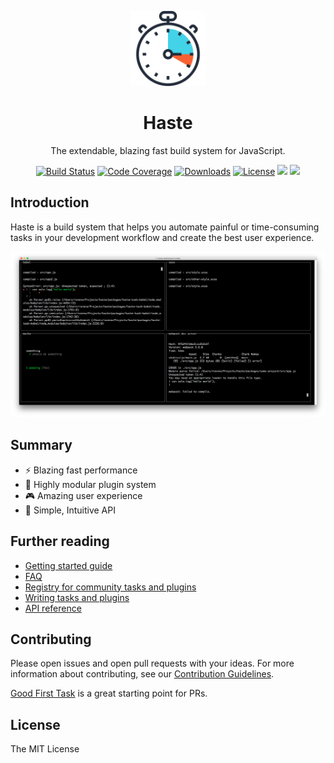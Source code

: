 <p align="center"><img width="120" src="images/logo.png"></p>
<h1 align="center">Haste</h1>
<p align="center">The extendable, blazing fast build system for JavaScript.</p>

<p align="center">
  <a href="https://travis-ci.org/ronami/haste"><img src="https://travis-ci.org/ronami/haste.svg?branch=master" alt="Build Status"></a>
  <a href="https://codecov.io/gh/ronami/haste"><img src="https://codecov.io/gh/ronami/haste/branch/master/graph/badge.svg" alt="Code Coverage"></a>
  <a href="https://www.npmjs.com/package/haste-core"><img src="https://img.shields.io/npm/dm/haste.svg" alt="Downloads"></a>
  <a href="https://ronami.github.io/license"><img src="https://img.shields.io/badge/license-MIT-blue.svg" alt="License"></a>
  <a href=""><img src="https://img.shields.io/david/ronami/haste.svg"></a>
  <a href="CONTRIBUTING.md"><img src="https://img.shields.io/badge/PRs-welcome-brightgreen.svg"></a>
</p>

## Introduction
Haste is a build system that helps you automate painful or time-consuming tasks in your development workflow and create the best user experience.

![Dashboard screenshot](images/dashboard.png)

## Summary
- :zap: Blazing fast performance
- :tada: Highly modular plugin system
- :video_game: Amazing user experience
- :rocket: Simple, Intuitive API

## Further reading
- [Getting started guide]()
- [FAQ]()
- [Registry for community tasks and plugins]()
- [Writing tasks and plugins]()
- [API reference]()

## Contributing
Please open issues and open pull requests with your ideas. For more information about contributing, see our [Contribution Guidelines](CONTRIBUTING.md).

[Good First Task](https://github.com/ronami/haste/labels/Good%20First%20Task) is a great starting point for PRs.

## License
The MIT License
